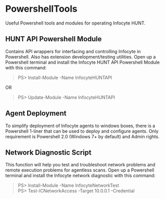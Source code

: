 # PowershellTools
Useful Powershell tools and modules for operating Infocyte HUNT.

## HUNT API Powershell Module

Contains API wrappers for interfacing and controlling Infocyte in Powershell. Also has extension development/testing utilities.
Open up a Powershell terminal and install the Infocyte HUNT API Powershell Module with this command:

> PS> Install-Module -Name InfocyteHUNTAPI

OR

> PS> Update-Module -Name InfocyteHUNTAPI


## Agent Deployment

To simplify deployment of Infocyte agents to windows boxes, there is a Powershell 1-liner that can be used to deploy and configure agents. Only requirement is Powershell 2.0 (Windows 7+ by default) and Admin rights.


## Network Diagnostic Script

This function will help you test and troubleshoot network problems and remote execution problems for agentless scans.
Open up a Powershell terminal and install the Infocyte network diagnostic with this command:

> PS> Install-Module -Name InfocyteNetworkTest  
> PS> Test-ICNetworkAccess -Target 10.0.0.1 -Credential <PSCredential>
